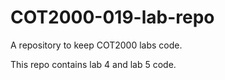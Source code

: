 # COT2000-019-lab-repo
A repository to keep COT2000 labs code.

This repo contains lab 4 and lab 5 code.

